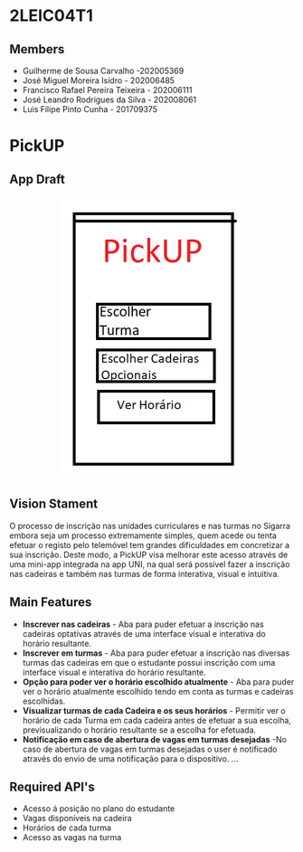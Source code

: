 # 2LEIC04T1

## Members
 - Guilherme de Sousa Carvalho -202005369
 - José Miguel Moreira Isidro - 202006485
 - Francisco Rafael Pereira Teixeira - 202006111
 - José Leandro Rodrigues da Silva - 202008061
 - Luis Filipe Pinto Cunha - 201709375


# PickUP
## App Draft
<p align="center" justify="center">
  <img src="mockup.png"/>
</p>

## Vision Stament
O processo de inscrição nas unidades curriculares e nas turmas no Sigarra embora seja um processo extremamente simples, quem acede ou tenta efetuar o registo pelo telemóvel tem grandes dificuldades em concretizar a sua inscrição. Deste modo, a PickUP visa melhorar este acesso através de uma mini-app integrada na app UNI, na qual será possível fazer a inscrição nas cadeiras e também nas turmas de forma interativa, visual e intuitiva. 

## Main Features
 - <b>Inscrever nas cadeiras</b> - Aba para puder efetuar a inscrição nas cadeiras optativas através de uma interface visual e interativa do horário resultante. 
 - <b>Inscrever em turmas</b>   - Aba para puder efetuar a inscrição nas diversas turmas das cadeiras em que o estudante possui inscrição com uma interface visual e interativa do horário resultante. 
 - <b>Opção para poder ver o horário escolhido atualmente</b> - Aba para puder ver o horário atualmente escolhido tendo em conta as turmas e cadeiras escolhidas. 
 - <b>Visualizar turmas de cada Cadeira e os seus horários</b> - Permitir ver o horário de cada Turma em cada cadeira antes de efetuar a sua escolha, previsualizando o horário resultante se a escolha for efetuada. 
 - <b>Notificação em caso de abertura de vagas em turmas desejadas</b> -No caso de abertura de vagas em turmas desejadas o user é notificado através do envio de uma notificação para o dispositivo. 
...

## Required API's
- Acesso á posição no plano do estudante 
- Vagas disponíveis na cadeira  
- Horários de cada turma 
- Acesso as vagas na turma
